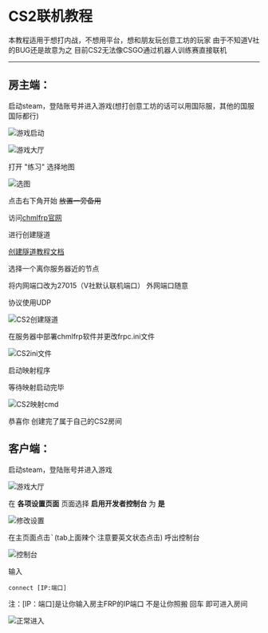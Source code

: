 # CS2联机教程

本教程适用于想打内战，不想用平台，想和朋友玩创意工坊的玩家
由于不知道V社的BUG还是故意为之 目前CS2无法像CSGO通过机器人训练赛直接联机

---

## 房主端：

启动steam，登陆账号并进入游戏(想打创意工坊的话可以用国际服，其他的国服国际都行)

![游戏启动](./img/cs2-connect/qidong.png)

![游戏大厅](./img/cs2-connect/youxi1.png)

打开 "练习" 选择地图

![选图](./img/cs2-connect/xuantu.png)

点击右下角开始 ~~放置一旁备用~~

访问[chmlfrp官网](panel.chmlfrp.cn)

进行创建隧道

[创建隧道教程文档](../use/mapping)

选择一个离你服务器近的节点

将内网端口改为27015（V社默认联机端口） 外网端口随意

协议使用UDP

![CS2创建隧道](./img/cs2-connect/suidao.png)

在服务器中部署chmlfrp软件并更改frpc.ini文件

![CS2ini文件](./img/cs2-connect/suidaoini.png)

启动映射程序

等待映射启动完毕

![CS2映射cmd](./img/cs2-connect/suidaocmd.png)

恭喜你 创建完了属于自己的CS2房间

## 客户端：

启动steam，登陆账号并进入游戏

![游戏大厅](./img/cs2-connect/youxi1.png)

在 **各项设置页面** 页面选择 **启用开发者控制台** 为 **是**

![修改设置](./img/cs2-connect/shezhi.png)

在主页面点击<kbd>`</kbd>(tab上面辣个 注意要英文状态点击) 呼出控制台

![控制台](./img/cs2-connect/kongzhitai.png)

输入

```shell
connect [IP:端口]
```

注：[IP：端口]是让你输入房主FRP的IP端口 不是让你照搬
回车 即可进入房间

![正常进入](./img/cs2-connect/jinrutupian.png)